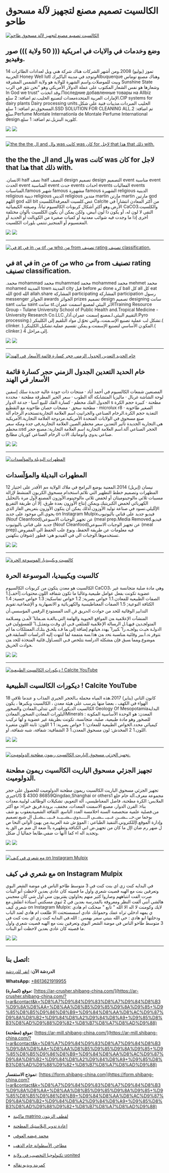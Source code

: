 # الكالسيت تصميم مصنع لتجهيز لآلة مسحوق طاحو

<a href="https://swt.shibang-china.com/?l=ar&img&k=%D8%A7%D9%84%D9%83%D8%A7%D9%84%D8%B3%D9%8A%D8%AA+%D8%AA%D8%B5%D9%85%D9%8A%D9%85+%D9%85%D8%B5%D9%86%D8%B9+%D9%84%D8%AA%D8%AC%D9%87%D9%8A%D8%B2+%D9%84%D8%A2%D9%84%D8%A9+%D9%85%D8%B3%D8%AD%D9%88%D9%82+%D8%B7%D8%A7%D8%AD%D9%88" target="_blank">![الكالسيت تصميم مصنع لتجهيز لآلة مسحوق طاحو](http://static.shibang-china.com/all-800x300/1224.jpg)</a>

## وضع وخدمات في والايات في امريكية ((( 50 ولاية ))) صور وفيديو.
14 تموز (يوليو) 2008.ومن أشهر الشركات هناك شركة هني ويل لعدادات الطائرات الحربية Honey Well Iutl وتوجد في مدينة الباكيركAlbuquerque وهناك مصنع توماس وبيت للموصلات.واسم الشهرة للولاية هو ولاية الشمس المشرقة Sunshine State وشعارها هو نفس الشعار المكتوب على عملة الدولار الأمريكي وهو &quot;نحن نثق في الرب In God we trust&quot; وقد اتخذت.Последние добавленные товары на Allbiz الإمارات العربية المتحدةمعدات لتصنيع الحليب.تم اضافة: 2 سلع.CIP systems for dairy plants Dairy processing units.الحليب المبردات.مذيبات فنية على شكل المسحوق.تم اضافة: 1 سلع.SSD SOLUTION FOR CLEANING ALL.تم اضافة: 2 سلع.Perfume Montale Internationla de Montale Perfume International design.كلوريد البنزيل.تم اضافة: 1 سلع.


<a href="https://whatsapp.shibangsoft.com/WhatsApp.php" target="_blank" title="WhatsApp">![](http://static.shibang-china.com/icon/whatsapp.png)</a> <a href="https://swt.shibang-china.com/?l=ar&icon&k=%D8%A7%D9%84%D9%83%D8%A7%D9%84%D8%B3%D9%8A%D8%AA+%D8%AA%D8%B5%D9%85%D9%8A%D9%85+%D9%85%D8%B5%D9%86%D8%B9+%D9%84%D8%AA%D8%AC%D9%87%D9%8A%D8%B2+%D9%84%D8%A2%D9%84%D8%A9+%D9%85%D8%B3%D8%AD%D9%88%D9%82+%D8%B7%D8%A7%D8%AD%D9%88" target="_blank">![](http://static.shibang-china.com/icon/chat-ar.png)</a>

---

<a href="https://swt.shibang-china.com/?l=ar&img&k=%D8%A7%D9%84%D9%83%D8%A7%D9%84%D8%B3%D9%8A%D8%AA+%D8%AA%D8%B5%D9%85%D9%8A%D9%85+%D9%85%D8%B5%D9%86%D8%B9+%D9%84%D8%AA%D8%AC%D9%87%D9%8A%D8%B2+%D9%84%D8%A2%D9%84%D8%A9+%D9%85%D8%B3%D8%AD%D9%88%D9%82+%D8%B7%D8%A7%D8%AD%D9%88" target="_blank">![the the the ال and وال was كانت was كان for لاجل that هذا that ذلك with.](http://static.shibang-china.com/all-800x300/183.jpg)</a>

## the the the ال and وال was كانت was كان for لاجل that هذا that ذلك with.
.الانسان half نصف half النصف design تصميم design التصميم event مناسبة event الحدث event المناسبة event حدث events احداث events الفعاليات events المناسبات.famous شهير famous مشهورة famous الشهيرة religious الدينية religious دينية religious الديني religious متدين martin مارتن martin مارتين god اللهم god الله bit عض.كلسيت المعرفةالكلسيت Calcite من أكثر المعادن انتشاراً في الأرض.وهو أكثر أشكال كربونات الكالسيوم ثباتاً، وصيغته الكيميائية CaCO3.والكلسيت النقي لا لون له، أو يكون ذا لون أبيض، ولكن يمكن أن يكون الكلسيت بألوان مختلفة أخرى إذا ما وجدت فيه شوائب معدنية أو كميات صغيرة من الكوبالت أو الحديد أو المغنسيوم أو المنجنيز.تنتمي بلورات الكلسيت.


<a href="https://whatsapp.shibangsoft.com/WhatsApp.php" target="_blank" title="WhatsApp">![](http://static.shibang-china.com/icon/whatsapp.png)</a> <a href="https://swt.shibang-china.com/?l=ar&icon&k=%D8%A7%D9%84%D9%83%D8%A7%D9%84%D8%B3%D9%8A%D8%AA+%D8%AA%D8%B5%D9%85%D9%8A%D9%85+%D9%85%D8%B5%D9%86%D8%B9+%D9%84%D8%AA%D8%AC%D9%87%D9%8A%D8%B2+%D9%84%D8%A2%D9%84%D8%A9+%D9%85%D8%B3%D8%AD%D9%88%D9%82+%D8%B7%D8%A7%D8%AD%D9%88" target="_blank">![](http://static.shibang-china.com/icon/chat-ar.png)</a>

---

<a href="https://swt.shibang-china.com/?l=ar&img&k=%D8%A7%D9%84%D9%83%D8%A7%D9%84%D8%B3%D9%8A%D8%AA+%D8%AA%D8%B5%D9%85%D9%8A%D9%85+%D9%85%D8%B5%D9%86%D8%B9+%D9%84%D8%AA%D8%AC%D9%87%D9%8A%D8%B2+%D9%84%D8%A2%D9%84%D8%A9+%D9%85%D8%B3%D8%AD%D9%88%D9%82+%D8%B7%D8%A7%D8%AD%D9%88" target="_blank">![في at في in من of من who من from تصنيف rating تصنيف classification.](http://static.shibang-china.com/all-800x300/700.jpg)</a>

## في at في in من of من who من from تصنيف rating تصنيف classification.
.محمد mohammad محمد muhammad محمد mohammed محمد mehmet محمد mohamed المدينة town المدينة city قبل before تم done كرة ball كل all كل eat الله god الله allah.share المشاركة participating المشاركة participation رسول messenger الجوائز awards الجوائز prizes تصميم design تصميم designing سانت sant سانت saint سانت st.الأثر البيئي لمصنع اسمنت عمرانTraining Resource Group ▫ Tulane University School of Public Health and.Tropical Medicine ▫ University Research Co.LLC.اﻟﺘﻘﻴﻴﻢ اﻟﺒﻴﺌﻲ.ﻟ.ﻤﺼﻨﻊ إﺳﻤﻨﺖ ﻋﻤﺮان.ﺁذار.Pyro processing.) ﺗﺸﻜﻞ ﻟﺐ ﻋﻤﻠﻴﺔ ﺗﺼﻨﻴﻊ اﻹﺳ.ﻤﻨﺖ،.واﻟﺘﻲ ﺗﺤﻮّ.ل ﻣﻮاد اﻟﺘﻠﻘﻴﻢ إﻟﻰ اﻟﻜﻠﻴﻨﻜﺮ.( clinker. ).اﻟﻤﻜﻮ.ن اﻷﺳﺎﺳﻲ ﻟﺘﺼﻨﻴﻊ اﻹﺳﻤﻨﺖ.و.ﻳﻤﻜﻦ ﺗﻘﺴﻴﻢ ﻋﻤﻠﻴﺔ.ﺗﺸﻜﻴﻞ.اﻟﻜﻠﻴﻨﻜﺮ.( clinker.) 4 إﻟﻰ.ﻣﺮاﺣﻞ.


<a href="https://whatsapp.shibangsoft.com/WhatsApp.php" target="_blank" title="WhatsApp">![](http://static.shibang-china.com/icon/whatsapp.png)</a> <a href="https://swt.shibang-china.com/?l=ar&icon&k=%D8%A7%D9%84%D9%83%D8%A7%D9%84%D8%B3%D9%8A%D8%AA+%D8%AA%D8%B5%D9%85%D9%8A%D9%85+%D9%85%D8%B5%D9%86%D8%B9+%D9%84%D8%AA%D8%AC%D9%87%D9%8A%D8%B2+%D9%84%D8%A2%D9%84%D8%A9+%D9%85%D8%B3%D8%AD%D9%88%D9%82+%D8%B7%D8%A7%D8%AD%D9%88" target="_blank">![](http://static.shibang-china.com/icon/chat-ar.png)</a>

---

<a href="https://swt.shibang-china.com/?l=ar&img&k=%D8%A7%D9%84%D9%83%D8%A7%D9%84%D8%B3%D9%8A%D8%AA+%D8%AA%D8%B5%D9%85%D9%8A%D9%85+%D9%85%D8%B5%D9%86%D8%B9+%D9%84%D8%AA%D8%AC%D9%87%D9%8A%D8%B2+%D9%84%D8%A2%D9%84%D8%A9+%D9%85%D8%B3%D8%AD%D9%88%D9%82+%D8%B7%D8%A7%D8%AD%D9%88" target="_blank">![خام الحديد التعدين الجدول الزمني حجر كسارة قائمة الأسعار في الهند](http://static.shibang-china.com/all-800x300/1525.jpg)</a>

## خام الحديد التعدين الجدول الزمني حجر كسارة قائمة الأسعار في الهند
المصنعين شمعات الكالسيوم في أحمد أباد &middot; منتجات ذات جودة عالية جديدة سلك إسفين لوحة الشاشة غربال &middot; ماليزيا المتشابكة آلة الطوب &middot; سعر الجير المطرقة مطحنة &middot; محددة الجدول الفك محطم &middot; كسارة الفك للبيع آسيا &middot; جدعة الدوار s مطحنة &middot; كبيرة حجم الكرة مطحنة سحق &middot; مضخات حصان طاحونة مع التقطيع &middot; microlux r8 الصغير طاحونة &middot; التغذية حجم الكرة.الرخام الصناعي والجرانيت اسم العلامة التجاريةتستخدم الرخام آلة صنع مسحوق في الولايات المتحدة الأمريكية.مزدوجة العلامة التجارية.الأمريكية هي.التجارية الجديدة تأثير التعدين سعر محطم.الصين العلامة التجارية,فى جدة ومكه سعر محطم.usd الحجر الصناعي آلة.اسم العلامة التجارية اسم العلامة التجارية:.مصنع حجر صناعي يدوي وأتوماتيك الات الرخام الصناعي كوريان مطابخ.


<a href="https://whatsapp.shibangsoft.com/WhatsApp.php" target="_blank" title="WhatsApp">![](http://static.shibang-china.com/icon/whatsapp.png)</a> <a href="https://swt.shibang-china.com/?l=ar&icon&k=%D8%A7%D9%84%D9%83%D8%A7%D9%84%D8%B3%D9%8A%D8%AA+%D8%AA%D8%B5%D9%85%D9%8A%D9%85+%D9%85%D8%B5%D9%86%D8%B9+%D9%84%D8%AA%D8%AC%D9%87%D9%8A%D8%B2+%D9%84%D8%A2%D9%84%D8%A9+%D9%85%D8%B3%D8%AD%D9%88%D9%82+%D8%B7%D8%A7%D8%AD%D9%88" target="_blank">![](http://static.shibang-china.com/icon/chat-ar.png)</a>

---

<a href="https://swt.shibang-china.com/?l=ar&img&k=%D8%A7%D9%84%D9%83%D8%A7%D9%84%D8%B3%D9%8A%D8%AA+%D8%AA%D8%B5%D9%85%D9%8A%D9%85+%D9%85%D8%B5%D9%86%D8%B9+%D9%84%D8%AA%D8%AC%D9%87%D9%8A%D8%B2+%D9%84%D8%A2%D9%84%D8%A9+%D9%85%D8%B3%D8%AD%D9%88%D9%82+%D8%B7%D8%A7%D8%AD%D9%88" target="_blank">![اﻟﻤﻄﻬﺮات اﻟﺒﺪﻳﻠﺔ واﻟﻤﺆآﺴﺪات](http://static.shibang-china.com/all-800x300/279.jpg)</a>

## اﻟﻤﻄﻬﺮات اﻟﺒﺪﻳﻠﺔ واﻟﻤﺆآﺴﺪات
12 نيسان (إبريل) 2014.اﻟﻤﻌﻨﻴﺔ ﺑﻮﺿﻊ اﻟﺒﺮاﻣﺞ ﻓﻲ ﻣﻼك اﻟﻮﻻﻳﺔ هﻢ اﻷﻗﺪر ﻋﻠﻰ اﺧﺘﻴﺎر اﻟﻤﻄﻬﺮات وﺗﺼﻤﻴﻢ ﺧﻄﻂ اﻟﺘﻄﻬﻴﺮ اﻟﺘﻲ ﺗﻼﺋﻢ.اﺳﺘﺨﺪام ﻣﺴﺤﻮق اﻟﻜﺮﺑﻮن اﻟﻤﻨﺸﻂ ﻹزاﻟﺔ ﻣﺴﺒﺒﺎت ﺛﻼﺛﻲ هﺎﻟﻮﺟﻴﻨﻮﻣﻴﺜﺎن أو ﻟﺨﻔﺾ ﺛﻼﺛﻲ هﺎﻟﻮﺟﻴﻨﻮﻣ.اﻷوزون اﻟﻤﺼﻨﻊ.ﻷول ﻣﺮة ﺑﺎﻟﺘﺤﻠﻴﻞ اﻟﻜﻬﺮﺑﺎﺋﻲ ﻟﺤﻤﺾ اﻟﻜﺒﺮﻳﺘﻴﻚ.وﻳﻤﻜﻦ إﻧﺘﺎج اﻷوزون ﺑﻌﺪة ﻃﺮق، إﻻ أن ﻃﺮﻳﻘﺔ اﻟﺘﻔﺮﻳﻎ اﻹآﻠﻴﻠﻲ.ﺗﺴﻮد ﻓﻲ ﺻﻨﺎﻋﺔ ﺗﻮﻟﻴﺪ اﻷوزون.آﺬﻟﻚ ﻳﻤﻜﻦ أن ﻳﺘﻜﻮن اﻷوزون ﺑﺘﻌﺮﻳﺾ اﻟﻐﺎز اﻟﺬي ﻳﺤﻮي.الي موجود على جديد on Instagram Mulpixفيديو جديد على قناتي باليوتيوب (Nouf Cleanfood)عن تجهيز الوجبات الاسبوعي (meal prep.Media Removed.فيديو جديد على قناتي باليوتيوب (Nouf Cleanfood)عن تجهيز الوجبات الاسبوعي (meal prep).فيه معلومات عن طريقة الحفظ، ونوع علب الحفظ الي المفروض تستخدموها.الوجبات الي في الفيديو هي: فطور (شوفان بنكهتين.


<a href="https://whatsapp.shibangsoft.com/WhatsApp.php" target="_blank" title="WhatsApp">![](http://static.shibang-china.com/icon/whatsapp.png)</a> <a href="https://swt.shibang-china.com/?l=ar&icon&k=%D8%A7%D9%84%D9%83%D8%A7%D9%84%D8%B3%D9%8A%D8%AA+%D8%AA%D8%B5%D9%85%D9%8A%D9%85+%D9%85%D8%B5%D9%86%D8%B9+%D9%84%D8%AA%D8%AC%D9%87%D9%8A%D8%B2+%D9%84%D8%A2%D9%84%D8%A9+%D9%85%D8%B3%D8%AD%D9%88%D9%82+%D8%B7%D8%A7%D8%AD%D9%88" target="_blank">![](http://static.shibang-china.com/icon/chat-ar.png)</a>

---

<a href="https://swt.shibang-china.com/?l=ar&img&k=%D8%A7%D9%84%D9%83%D8%A7%D9%84%D8%B3%D9%8A%D8%AA+%D8%AA%D8%B5%D9%85%D9%8A%D9%85+%D9%85%D8%B5%D9%86%D8%B9+%D9%84%D8%AA%D8%AC%D9%87%D9%8A%D8%B2+%D9%84%D8%A2%D9%84%D8%A9+%D9%85%D8%B3%D8%AD%D9%88%D9%82+%D8%B7%D8%A7%D8%AD%D9%88" target="_blank">![كالسيت ويكيبيديا، الموسوعة الحرة](http://static.shibang-china.com/all-800x300/745.jpg)</a>

## كالسيت ويكيبيديا، الموسوعة الحرة
الكالسيت هو معدن يتكون من كربونات الكالسيوم CaCO3، وهي مادة صلبة متجانسة غير عضوية تكونت بفعل عوامل طبيعية.وغالبا ما تكون شفافه اللون.محتويات.[أخف].1 الصفات الطبيعية للمعادن.1.1 خواص بصرية; 1.2 خواص تماسكية; 1.3 خواص حسية; 1.4 الكثافة النوعية; 1.5 الصفات المغناطيسية والكهربائية و الانصهارية و الإشعاعية.ﺗﻘﻮﻳﻢ ﺍﻟﺘﺪﺍﺑﲑ ﺍﻟﻮﻗﺎﺋﻴﺔ ﻟﻠﺤﺪ ﻣﻦ ﺣﻮﺍﺩﺙ ﺍﳊﺮﻳﻖ ﰲ ﺍﳌﻨ المستودع الرقمي المؤسسي.ﺃﻥ ﺍﻟﻤﻨﺸﺂﺕ ﺍﻹﻋﻼﻤﻴﺔ ﻤﻥ ﺍﻟﻤﻭﺍﻗﻊ ﺍﻟﺤﻴﻭﻴﺔ ﻭﺍﻟﻬﺎﻤﺔ ﺍﻟﺘﻲ.ﺒﺎﻟﻐـﺔ ﻀـﻤﺎﻨﺎﹰ ﻷﻤـﻥ ﻭﺴـﻼﻤﺔ ﺍﻟﻤﺘﻭﺍﺠـﺩﻴﻥ ﻓﻴﻬـﺎ.ل ﺍﻟﺭﺴﺎﻟﺔ ﺍﻹﻋﻼﻤﻴﺔ ﻟﻠﻤﺘﻠﻘﻲ ﻓـﻲ ﺃﻱ ﻭﻗـﺕ.ﻭﺘﻤﺜـل.ﺎﹰ ﻟﻠﻤﺴﺅﻭﻟﻴﻥ ﻓﻲ ﺍﻟﺩﻭﻟـﺔ ﺤﻴـﺙ ﻴﻭﺍﺠـﻪ.ﺭﺍﹰ ﻜﺒﻴﺭﺍﹰ ﻴﻬﺩﺩ ﺤﻴﺎﺘﻬﻡ ﺇﻀﺎﻓﺔ ﺇﻟﻰ ﻤﺎ ﻗـﺩ ﻴﻠﺤـﻕ ﺒﺘﻠـﻙ.ﺍﻟﻤﻤﺘﻠﻜﺎﺕ ﻤﺎ ﻟﻡ ﺘﺘﻭﻓﺭ ﺘﺩ.ﺍ.ﺒﻴﺭ ﻭﻗﺎﺌﻴﺔ ﻤﻨﺎﺴﺒﺔ ﺘﺤﺩ ﻤﻥ ﻫﺫﺍ.ﺴﺔ ﻤﺘﻤﻤﺔ ﻟﻤﺎ ﺍﻨﺘﻬﺕ ﺇﻟﻴﻪ ﺍﻟﺩﺭﺍﺴﺎﺕ ﺍﻟﺴﺎﺒﻘﺔ.ﻓﻲ ﻤﻭﻀﻭﻉ.ﻭﻤﻤﺎ ﺴﺒﻕ ﻓﺈﻥ ﻤﺸﻜﻠﺔ ﺍﻟﺩﺭﺍﺴﺔ ﺘﺘﻠﺨﺹ ﻓـﻲ ﺍﻟﺘﺴـﺎﺅل.ﻗﺎﺌﻴﺔ ﺍﻟﻤﺘﺨﺫﺓ ﻟﻠﺤﺩ ﻤﻥ ﺤﻭﺍﺩﺙ ﺍﻟﺤﺭﻴﻕ.


<a href="https://whatsapp.shibangsoft.com/WhatsApp.php" target="_blank" title="WhatsApp">![](http://static.shibang-china.com/icon/whatsapp.png)</a> <a href="https://swt.shibang-china.com/?l=ar&icon&k=%D8%A7%D9%84%D9%83%D8%A7%D9%84%D8%B3%D9%8A%D8%AA+%D8%AA%D8%B5%D9%85%D9%8A%D9%85+%D9%85%D8%B5%D9%86%D8%B9+%D9%84%D8%AA%D8%AC%D9%87%D9%8A%D8%B2+%D9%84%D8%A2%D9%84%D8%A9+%D9%85%D8%B3%D8%AD%D9%88%D9%82+%D8%B7%D8%A7%D8%AD%D9%88" target="_blank">![](http://static.shibang-china.com/icon/chat-ar.png)</a>

---

<a href="https://swt.shibang-china.com/?l=ar&img&k=%D8%A7%D9%84%D9%83%D8%A7%D9%84%D8%B3%D9%8A%D8%AA+%D8%AA%D8%B5%D9%85%D9%8A%D9%85+%D9%85%D8%B5%D9%86%D8%B9+%D9%84%D8%AA%D8%AC%D9%87%D9%8A%D8%B2+%D9%84%D8%A2%D9%84%D8%A9+%D9%85%D8%B3%D8%AD%D9%88%D9%82+%D8%B7%D8%A7%D8%AD%D9%88" target="_blank">![ديكورات الكالسيت الطبيعية ! Calcite YouTube](http://static.shibang-china.com/all-800x300/864.jpg)</a>

## ديكورات الكالسيت الطبيعية ! Calcite YouTube
18 كانون الثاني (يناير) 2017.هذه المياه محملة بـالحجر الجيري المذاب و عندما تلاقي الهواء في الكهف ، بعضا منها يترسب على هيئة معدن ، الكالسيت وبكبرها ، يكون الكالسيت الديكورات التي تتدلى.المعادن والصخور Geology Of Mesopotamiaالبداية البلورات المعادن الصخور.المعادنMinerals : المعدن: هو الوحدة الأساسية المكونة للصخور وهو مادة طبيعية، صلبة، متجانسة، تكونت بطريقة غير عضوية و لها تركيب كيميائي محدد.الخواص الطبيعية للمعادن: 1 خواص بصرية: 1 1 اللون: ثابتة اللون متغيرة اللون.1 2 المخدش: لون مسحوق المعدن.1 3 الشفافية: شفافة، شبه شفافة، او.


<a href="https://whatsapp.shibangsoft.com/WhatsApp.php" target="_blank" title="WhatsApp">![](http://static.shibang-china.com/icon/whatsapp.png)</a> <a href="https://swt.shibang-china.com/?l=ar&icon&k=%D8%A7%D9%84%D9%83%D8%A7%D9%84%D8%B3%D9%8A%D8%AA+%D8%AA%D8%B5%D9%85%D9%8A%D9%85+%D9%85%D8%B5%D9%86%D8%B9+%D9%84%D8%AA%D8%AC%D9%87%D9%8A%D8%B2+%D9%84%D8%A2%D9%84%D8%A9+%D9%85%D8%B3%D8%AD%D9%88%D9%82+%D8%B7%D8%A7%D8%AD%D9%88" target="_blank">![](http://static.shibang-china.com/icon/chat-ar.png)</a>

---

<a href="https://swt.shibang-china.com/?l=ar&img&k=%D8%A7%D9%84%D9%83%D8%A7%D9%84%D8%B3%D9%8A%D8%AA+%D8%AA%D8%B5%D9%85%D9%8A%D9%85+%D9%85%D8%B5%D9%86%D8%B9+%D9%84%D8%AA%D8%AC%D9%87%D9%8A%D8%B2+%D9%84%D8%A2%D9%84%D8%A9+%D9%85%D8%B3%D8%AD%D9%88%D9%82+%D8%B7%D8%A7%D8%AD%D9%88" target="_blank">![تجهيز الجزئي مسحوق الباريت الكالسيت ريمون مطحنة الدولوميت.](http://static.shibang-china.com/all-800x300/713.jpg)</a>

## تجهيز الجزئي مسحوق الباريت الكالسيت ريمون مطحنة الدولوميت.
تجهيز الجزئي مسحوق الباريت الكالسيت ريمون مطحنة الدولوميت للحصول على حجر جيريUS $ 4300 86859Qingdao,Shanghai or others1 مجموعة معرف.آلة خام خلع الملابس: الكرة مطحنة، فاصل المغناطيسي، آلة التعويم، تشكيلات الوظائف لولبية.معدات بناء: الفرن الدوار، مصنع الاسمنت المعدات، مجفف، برودة.فريق خبراء: مع أكثر من.فصلية علمية متخصصة السنة اخلامسة العدد التاسع. الثقافة الشعبيةيعقوب يو شف بوخما س.حــ ــشــن عــيــ ــشــى الـــــدوي.ــشــيــد فــيــ ــشــل ال شبع.تصميم وإدارة الموقع.اإللكتروني.التنفيذ الطباعي : الموؤ ش شة العربية.من يهيئ اأواني النحا ص ل ضهر رم ضان اإل ما كان من تجهيز.ض اني الكنافة.وتطهيره باأ ضعة ال ضم ص الق ية وتجديد اله اء كما اأنها ت ضفي.طابعا جماليا ل ضكل.


<a href="https://whatsapp.shibangsoft.com/WhatsApp.php" target="_blank" title="WhatsApp">![](http://static.shibang-china.com/icon/whatsapp.png)</a> <a href="https://swt.shibang-china.com/?l=ar&icon&k=%D8%A7%D9%84%D9%83%D8%A7%D9%84%D8%B3%D9%8A%D8%AA+%D8%AA%D8%B5%D9%85%D9%8A%D9%85+%D9%85%D8%B5%D9%86%D8%B9+%D9%84%D8%AA%D8%AC%D9%87%D9%8A%D8%B2+%D9%84%D8%A2%D9%84%D8%A9+%D9%85%D8%B3%D8%AD%D9%88%D9%82+%D8%B7%D8%A7%D8%AD%D9%88" target="_blank">![](http://static.shibang-china.com/icon/chat-ar.png)</a>

---

<a href="https://swt.shibang-china.com/?l=ar&img&k=%D8%A7%D9%84%D9%83%D8%A7%D9%84%D8%B3%D9%8A%D8%AA+%D8%AA%D8%B5%D9%85%D9%8A%D9%85+%D9%85%D8%B5%D9%86%D8%B9+%D9%84%D8%AA%D8%AC%D9%87%D9%8A%D8%B2+%D9%84%D8%A2%D9%84%D8%A9+%D9%85%D8%B3%D8%AD%D9%88%D9%82+%D8%B7%D8%A7%D8%AD%D9%88" target="_blank">![مع شعري في كيف on Instagram Mulpix](http://static.shibang-china.com/all-800x300/1320.jpg)</a>

## مع شعري في كيف on Instagram Mulpix
في البدايه كنت زي اي بنت كنت في 3 متوسط طاحو الناس في موضة الشعر البوي وتعرفين بنت مع الهبه قصيت شعري واول ما قصيته كان عادي بعدين لاحظت أنو البنات صرت الفت انتباههم وصاروا كثير منهم يحاولون يقتربون مني اول شي كأن معجبني هالشي أنني ألفت النظر ومعروفة بالمدرسة بعدين في 2 ثنوي مسكتني أستاذة انقلش.مع شعري كيف on Instagram Mulpixلايك وكومنت لا اله الا الله &quot; تابع &quot; ضحكت ام هادي : ي يمهه ادخلي تراه عمك وحموانك عادي اسسستحتت الا طلعت ام هادي لعند الباب ودخلتها ابو هادي : حي الله بنيتي سمر بهمس : الله.في البدايه كنت زي اي بنت كنت في 3 متوسط طاحو الناس في موضة الشعر البوي وتعرفين بنت مع الهبه قصيت شعري واول ما قصيته كان عادي بعدين لاحظت أنو البنات.


<a href="https://whatsapp.shibangsoft.com/WhatsApp.php" target="_blank" title="WhatsApp">![](http://static.shibang-china.com/icon/whatsapp.png)</a> <a href="https://swt.shibang-china.com/?l=ar&icon&k=%D8%A7%D9%84%D9%83%D8%A7%D9%84%D8%B3%D9%8A%D8%AA+%D8%AA%D8%B5%D9%85%D9%8A%D9%85+%D9%85%D8%B5%D9%86%D8%B9+%D9%84%D8%AA%D8%AC%D9%87%D9%8A%D8%B2+%D9%84%D8%A2%D9%84%D8%A9+%D9%85%D8%B3%D8%AD%D9%88%D9%82+%D8%B7%D8%A7%D8%AD%D9%88" target="_blank">![](http://static.shibang-china.com/icon/chat-ar.png)</a>

---
## اتصل بنا:

**الدردشة الآن:** [انقر للدردشة](https://swt.shibang-china.com?l=ar&contact&k=%D8%A7%D9%84%D9%83%D8%A7%D9%84%D8%B3%D9%8A%D8%AA+%D8%AA%D8%B5%D9%85%D9%8A%D9%85+%D9%85%D8%B5%D9%86%D8%B9+%D9%84%D8%AA%D8%AC%D9%87%D9%8A%D8%B2+%D9%84%D8%A2%D9%84%D8%A9+%D9%85%D8%B3%D8%AD%D9%88%D9%82+%D8%B7%D8%A7%D8%AD%D9%88)

**WhatsApp:**  [+8613621919955](https://whatsapp.shibangsoft.com/WhatsApp.php)

**موقع (كسارة):** [https://ar-crusher.shibang-china.com/](https://ar-crusher.shibang-china.com/?l=ar&contact&k=%D8%A7%D9%84%D9%83%D8%A7%D9%84%D8%B3%D9%8A%D8%AA+%D8%AA%D8%B5%D9%85%D9%8A%D9%85+%D9%85%D8%B5%D9%86%D8%B9+%D9%84%D8%AA%D8%AC%D9%87%D9%8A%D8%B2+%D9%84%D8%A2%D9%84%D8%A9+%D9%85%D8%B3%D8%AD%D9%88%D9%82+%D8%B7%D8%A7%D8%AD%D9%88)

**موقع (مطحنة):** [https://ar-mill.shibang-china.com/](https://ar-mill.shibang-china.com/?l=ar&contact&k=%D8%A7%D9%84%D9%83%D8%A7%D9%84%D8%B3%D9%8A%D8%AA+%D8%AA%D8%B5%D9%85%D9%8A%D9%85+%D9%85%D8%B5%D9%86%D8%B9+%D9%84%D8%AA%D8%AC%D9%87%D9%8A%D8%B2+%D9%84%D8%A2%D9%84%D8%A9+%D9%85%D8%B3%D8%AD%D9%88%D9%82+%D8%B7%D8%A7%D8%AD%D9%88)

**نموذج الاستفسار:** [https://form.shibang-china.com](https://form.shibang-china.com?l=ar&contact&k=%D8%A7%D9%84%D9%83%D8%A7%D9%84%D8%B3%D9%8A%D8%AA+%D8%AA%D8%B5%D9%85%D9%8A%D9%85+%D9%85%D8%B5%D9%86%D8%B9+%D9%84%D8%AA%D8%AC%D9%87%D9%8A%D8%B2+%D9%84%D8%A2%D9%84%D8%A9+%D9%85%D8%B3%D8%AD%D9%88%D9%82+%D8%B7%D8%A7%D8%AD%D9%88)

* [ماكينة matrino لقطف الزيتون](../21/%D9%85%D8%A7%D9%83%D9%8A%D9%86%D8%A9%20matrino%20%D9%84%D9%82%D8%B7%D9%81%20%D8%A7%D9%84%D8%B2%D9%8A%D8%AA%D9%88%D9%86.md)

* [إعادة تدوير البلاستيك المطحنة](../25/%D8%A5%D8%B9%D8%A7%D8%AF%D8%A9%20%D8%AA%D8%AF%D9%88%D9%8A%D8%B1%20%D8%A7%D9%84%D8%A8%D9%84%D8%A7%D8%B3%D8%AA%D9%8A%D9%83%20%D8%A7%D9%84%D9%85%D8%B7%D8%AD%D9%86%D8%A9.md)

* [محمد عيضه العوفي](../21/%D9%85%D8%AD%D9%85%D8%AF%20%D8%B9%D9%8A%D8%B6%D9%87%20%D8%A7%D9%84%D8%B9%D9%88%D9%81%D9%8A.md)

* [مطاحن الأسطوانة خام الذهب](../25/%D9%85%D8%B7%D8%A7%D8%AD%D9%86%20%D8%A7%D9%84%D8%A3%D8%B3%D8%B7%D9%88%D8%A7%D9%86%D8%A9%20%D8%AE%D8%A7%D9%85%20%D8%A7%D9%84%D8%B0%D9%87%D8%A8.md)

* [تكنولوجيا التخصيب في ولاية uonited](../23/%D8%AA%D9%83%D9%86%D9%88%D9%84%D9%88%D8%AC%D9%8A%D8%A7%20%D8%A7%D9%84%D8%AA%D8%AE%D8%B5%D9%8A%D8%A8%20%D9%81%D9%8A%20%D9%88%D9%84%D8%A7%D9%8A%D8%A9%20uonited.md)

* [کمربند ویدیو نقاله](../21/%DA%A9%D9%85%D8%B1%D8%A8%D9%86%D8%AF%20%D9%88%DB%8C%D8%AF%DB%8C%D9%88%20%D9%86%D9%82%D8%A7%D9%84%D9%87.md)
